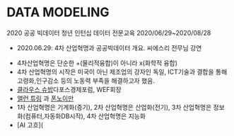 # DATA MODELING  
2020 공공 빅데이터 청년 인턴십 데이터 전문교육
2020/06/29~2020/08/28
- 2020.06.29: 4차 산업혁명과 공공빅데이터 개요.
씨에스리 전무님 강연
* 4차산업혁명은 단순한 +(물리적융합)이 아니라 x(화학적 융합)
* 4차 산업혁명의 시작은 미국이 아닌 제조업의 강자인 독일, ICT기술과 결합을 통해 고령화,인구감소 등의 노동력 부족을 해결하고자 했음.
* [클라우스 슈밥](http://m.yes24.com/goods/detail/25600088)다포스경제포럼, WEF회장
* [앨런 튜링](https://namu.wiki/w/%EC%9D%B4%EB%AF%B8%ED%85%8C%EC%9D%B4%EC%85%98%20%EA%B2%8C%EC%9E%84(%EC%98%81%ED%99%94))
과 [폰노이만](https://namu.wiki/w/%ED%95%84%EB%9D%BC%EB%8D%B8%ED%94%BC%EC%95%84%20%EC%8B%A4%ED%97%98)
* 1차 산업혁명은 기계화(증기), 2차 산업혁명은 산업화(전기), 3차 산업혁명은 정보화(컴퓨터,자동화DB시작), 4차 산업혁명은 지능화
* [AI 고흐](
